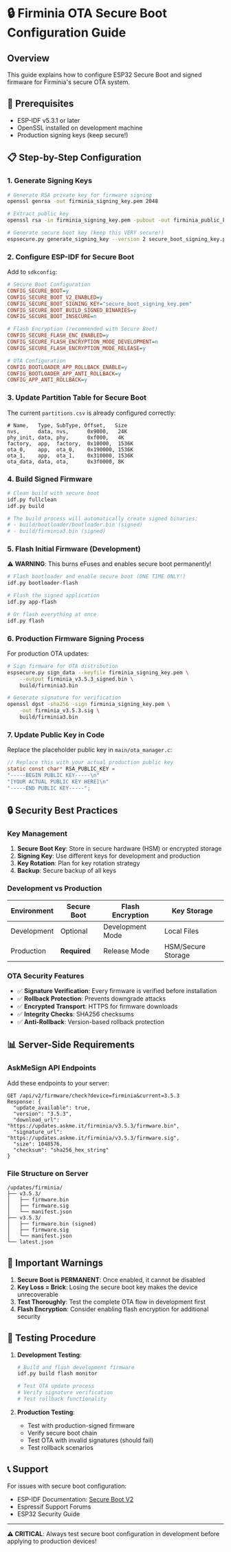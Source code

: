 # 🔒 Firminia OTA Secure Boot Configuration Guide

## Overview

This guide explains how to configure ESP32 Secure Boot and signed firmware for Firminia's secure OTA system.

## 🔑 Prerequisites

- ESP-IDF v5.3.1 or later
- OpenSSL installed on development machine
- Production signing keys (keep secure!)

## 📋 Step-by-Step Configuration

### 1. Generate Signing Keys

```bash
# Generate RSA private key for firmware signing
openssl genrsa -out firminia_signing_key.pem 2048

# Extract public key
openssl rsa -in firminia_signing_key.pem -pubout -out firminia_public_key.pem

# Generate secure boot key (keep this VERY secure!)
espsecure.py generate_signing_key --version 2 secure_boot_signing_key.pem
```

### 2. Configure ESP-IDF for Secure Boot

Add to `sdkconfig`:

```ini
# Secure Boot Configuration
CONFIG_SECURE_BOOT=y
CONFIG_SECURE_BOOT_V2_ENABLED=y
CONFIG_SECURE_BOOT_SIGNING_KEY="secure_boot_signing_key.pem"
CONFIG_SECURE_BOOT_BUILD_SIGNED_BINARIES=y
CONFIG_SECURE_BOOT_INSECURE=n

# Flash Encryption (recommended with Secure Boot)
CONFIG_SECURE_FLASH_ENC_ENABLED=y
CONFIG_SECURE_FLASH_ENCRYPTION_MODE_DEVELOPMENT=n
CONFIG_SECURE_FLASH_ENCRYPTION_MODE_RELEASE=y

# OTA Configuration
CONFIG_BOOTLOADER_APP_ROLLBACK_ENABLE=y
CONFIG_BOOTLOADER_APP_ANTI_ROLLBACK=y
CONFIG_APP_ANTI_ROLLBACK=y
```

### 3. Update Partition Table for Secure Boot

The current `partitions.csv` is already configured correctly:

```csv
# Name,   Type, SubType, Offset,   Size
nvs,      data, nvs,      0x9000,   24K
phy_init, data, phy,      0xf000,   4K
factory,  app,  factory,  0x10000,  1536K
ota_0,    app,  ota_0,    0x190000, 1536K  
ota_1,    app,  ota_1,    0x310000, 1536K
ota_data, data, ota,      0x3f0000, 8K
```

### 4. Build Signed Firmware

```bash
# Clean build with secure boot
idf.py fullclean
idf.py build

# The build process will automatically create signed binaries:
# - build/bootloader/bootloader.bin (signed)
# - build/firminia3.bin (signed)
```

### 5. Flash Initial Firmware (Development)

⚠️ **WARNING**: This burns eFuses and enables secure boot permanently!

```bash
# Flash bootloader and enable secure boot (ONE TIME ONLY!)
idf.py bootloader-flash

# Flash the signed application
idf.py app-flash

# Or flash everything at once
idf.py flash
```

### 6. Production Firmware Signing Process

For production OTA updates:

```bash
# Sign firmware for OTA distribution
espsecure.py sign_data --keyfile firminia_signing_key.pem \
    --output firminia_v3.5.3_signed.bin \
    build/firminia3.bin

# Generate signature for verification
openssl dgst -sha256 -sign firminia_signing_key.pem \
    -out firminia_v3.5.3.sig \
    build/firminia3.bin
```

### 7. Update Public Key in Code

Replace the placeholder public key in `main/ota_manager.c`:

```c
// Replace this with your actual production public key
static const char* RSA_PUBLIC_KEY = 
"-----BEGIN PUBLIC KEY-----\n"
"[YOUR ACTUAL PUBLIC KEY HERE]\n"
"-----END PUBLIC KEY-----";
```

## 🔒 Security Best Practices

### Key Management

1. **Secure Boot Key**: Store in secure hardware (HSM) or encrypted storage
2. **Signing Key**: Use different keys for development and production
3. **Key Rotation**: Plan for key rotation strategy
4. **Backup**: Secure backup of all keys

### Development vs Production

| Environment | Secure Boot | Flash Encryption | Key Storage |
|-------------|-------------|------------------|-------------|
| Development | Optional | Development Mode | Local Files |
| Production | **Required** | Release Mode | HSM/Secure Storage |

### OTA Security Features

- ✅ **Signature Verification**: Every firmware is verified before installation
- ✅ **Rollback Protection**: Prevents downgrade attacks
- ✅ **Encrypted Transport**: HTTPS for firmware downloads
- ✅ **Integrity Checks**: SHA256 checksums
- ✅ **Anti-Rollback**: Version-based rollback protection

## 📊 Server-Side Requirements

### AskMeSign API Endpoints

Add these endpoints to your server:

```
GET /api/v2/firmware/check?device=firminia&current=3.5.3
Response: {
  "update_available": true,
  "version": "3.5.3",
  "download_url": "https://updates.askme.it/firminia/v3.5.3/firmware.bin",
  "signature_url": "https://updates.askme.it/firminia/v3.5.3/firmware.sig",
  "size": 1048576,
  "checksum": "sha256_hex_string"
}
```

### File Structure on Server

```
/updates/firminia/
├── v3.5.3/
│   ├── firmware.bin
│   ├── firmware.sig
│   └── manifest.json
├── v3.5.3/
│   ├── firmware.bin (signed)
│   ├── firmware.sig
│   └── manifest.json
└── latest.json
```

## 🚨 Important Warnings

1. **Secure Boot is PERMANENT**: Once enabled, it cannot be disabled
2. **Key Loss = Brick**: Losing the secure boot key makes the device unrecoverable
3. **Test Thoroughly**: Test the complete OTA flow in development first
4. **Flash Encryption**: Consider enabling flash encryption for additional security

## 🧪 Testing Procedure

1. **Development Testing**:
   ```bash
   # Build and flash development firmware
   idf.py build flash monitor
   
   # Test OTA update process
   # Verify signature verification
   # Test rollback functionality
   ```

2. **Production Testing**:
   - Test with production-signed firmware
   - Verify secure boot chain
   - Test OTA with invalid signatures (should fail)
   - Test rollback scenarios

## 📞 Support

For issues with secure boot configuration:
- ESP-IDF Documentation: [Secure Boot V2](https://docs.espressif.com/projects/esp-idf/en/latest/esp32/security/secure-boot-v2.html)
- Espressif Support Forums
- ESP32 Security Guide

---

**⚠️ CRITICAL**: Always test secure boot configuration in development before applying to production devices!
